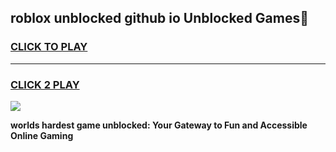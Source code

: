 
## roblox unblocked github io Unblocked Games👋
<h3>
<a href="https://premium.freeplayer.one?title=roblox_unblocked_github_io&ref=16F">CLICK TO PLAY</a></h3>
<hr>

<h3>
<a href="https://premium.freeplayer.one?title=roblox_unblocked_github_io&ref=16F">CLICK 2 PLAY</a>
  
</h3>

<a href="https://premium.freeplayer.one?title=roblox_unblocked_github_io&ref=16F/"><img src="https://clearcache.store/games.png"></a>


**worlds hardest game unblocked: Your Gateway to Fun and Accessible Online Gaming**
